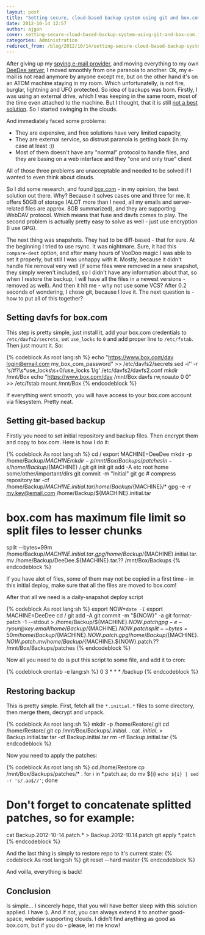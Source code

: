 ```yaml
---
layout: post
title: "Setting secure, cloud-based backup system using git and box.com"
date: 2012-10-14 12:57
author: ajgon
cover: setting-secure-cloud-based-backup-system-using-git-and-box-com.jpg
categories: Administration
redirect_from: /blog/2012/10/14/setting-secure-cloud-based-backup-system-using-git-and-box-com/
---
```


After giving up my [spying e-mail provider](http://gmail.com/), and moving
everything to my own [DeeDee server](https://github.com/ajgon/DeeDee), I moved
smoothly from one paranoia to another. Ok, my e-mail is not read anymore by
anyone except me, but on the other hand it's on an ATOM machine staying in my
room. Which unfortunatelly, is not fire, burglar, lightning and UFO protected.
So idea of backups was born. Firstly, I was using an external drive, which I
was keeping in the same room, most of the time even attached to the machine.
But I thought, that it is still
[not a best solution](http://www.youtube.com/watch?v=U4oB28ksiIo#t=286s). So I
started swinging in the clouds.

<!--more-->

And immediately faced some problems:

* They are expensive, and free solutions have very limited capacity,
* They are external service, so distrust paranoia is getting back (in my case
  at least :))
* Most of them doesn't have any "normal" protocol to handle files, and they are
  basing on a web interface and they "one and only true" client

All of those three problems are unacceptable and needed to be solved if I
wanted to even think about clouds.

So I did some research, and found [box.com](https://www.box.com/) - in my
opinion, the best solution out there. Why? Because it solves cases one and
three for me. It offers 50GB of storage (ALOT more than I need, all my emails
and server-related files are approx. 8GB summarized), and they are supporting
WebDAV protocol. Which means that fuse and davfs comes to play. The second
problem is actually pretty easy to solve as well - just use encryption
(I use GPG).

The next thing was snapshots. They had to be diff-based - that for sure. At the
beginning I tried to use rsync. It was nightmare. Sure, it had this
`compare-dest` option, and after many hours of VooDoo magic I was able to set
it properly, but still I was unhappy with it. Mostly, because it didn't handle
file removal very well (if some files were removed in a new snapshot, they
simply weren't included, so I didn't have any information about that, so when I
restore the backup, I will have all the files in a newest versions - removed as
well). And then it hit me - why not use some VCS? After 0.2 seconds of
wondering, I chose git, because I love it. The next question is -  how to put
all of this together?

## Setting davfs for box.com

This step is pretty simple, just install it, add your box.com credentials to
`/etc/davfs2/secrets`, set `use_locks` to `0` and add proper line to
`/etc/fstab`. Then just mount it. So:

{% codeblock As root lang:sh %}
echo "https://www.box.com/dav    login@email.com     my_box_com_password" >> /etc/davfs2/secrets
sed -i'' -r 's/#?\s*use_locks\s+0/use_locks 1/g' /etc/davfs2/davfs2.conf
mkdir /mnt/Box
echo "https://www.box.com/dav /mnt/Box davfs rw,noauto 0 0" >> /etc/fstab
mount /mnt/Box
{% endcodeblock %}

If everything went smooth, you will have access to your box.com account via
filesystem. Pretty neat.

## Setting git-based backup

Firstly you need to set initial repository and backup files. Then encrypt them
and copy to box.com. Here is how I do it:

{% codeblock As root lang:sh %}
cd /
export MACHINE=DeeDee
mkdir -p /home/Backup/${MACHINE}
mkdir -p /mnt/Box/Backups/patches
ln -s /home/Backup/${MACHINE} /.git
git init
git add -A etc root home some/other/important/dirs
git commit -m "Initial"
git gc # compress repository
tar -cf /home/Backup/${MACHINE}.initial.tar /home/Backup/${MACHINE}/*
gpg -e -r my.key@email.com /home/Backup/${MACHINE}.initial.tar
# box.com has maximum file limit so split files to lesser chunks
split --bytes=99m /home/Backup/${MACHINE}.initial.tar.gpg /home/Backup/${MACHINE}.initial.tar.
mv /home/Backup/DeeDee.${MACHINE}.tar.?? /mnt/Box/Backups
{% endcodeblock %}

If you have alot of files, some of them may not be copied in a first time - in
this initial deploy, make sure that all the files are moved to box.com!

After that all we need is a daily-snapshot deploy script

{% codeblock As root lang:sh %}
export NOW=`date -I`
export MACHINE=DeeDee
cd /
git add -A
git commit -m "${NOW}" -a
git format-patch -1 --stdout > /home/Backup/${MACHINE}.${NOW}.patch
gpg -e -r your@key.email /home/Backup/${MACHINE}.${NOW}.patch
split --bytes=50m /home/Backup/${MACHINE}.${NOW}.patch.gpg /home/Backup/${MACHINE}.${NOW}.patch.
mv /home/Backup/${MACHINE}.${NOW}.patch.?? /mnt/Box/Backups/patches
{% endcodeblock %}

Now all you need to do is put this script to some file, and add it to cron:

{% codeblock crontab -e lang:sh %}
0 3 * * * /backup
{% endcodeblock %}

## Restoring backup

This is pretty simple. First, fetch all the `*.initial.*` files to some
directory, then merge them, decrypt and unpack.

{% codeblock As root lang:sh %}
mkdir -p /home/Restore/.git
cd /home/Restore/.git
cp /mnt/Box/Backups/*.initial.* .
cat *.initial.* > Backup.initial.tar
tar -xf Backup.initial.tar
rm -rf Backup.initial.tar
{% endcodeblock %}

Now you need to apply the patches:

{% codeblock As root lang:sh %}
cd /home/Restore
cp /mnt/Box/Backups/patches/* .
for i in *.patch.aa; do mv ${i} `echo ${i} | sed -r 's/.aa$//'`; done
# Don't forget to concatenate splitted patches, so for example:
cat Backup.2012-10-14.patch.* > Backup.2012-10.14.patch
git apply *.patch
{% endcodeblock %}

And the last thing is simply to restore repo to it's current state:
{% codeblock As root lang:sh %}
git reset --hard master
{% endcodeblock %}

And voilla, everything is back!

## Conclusion

Is simple... I sincerely hope, that you will have better sleep with this
solution applied. I have :). And if not, you can always extend it to another
good-space, webdav supporting clouds. I didn't find anything as good as
box.com, but if you do - please, let me know!
